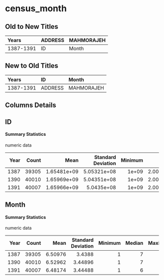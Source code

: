 # census_month

## Old to New Titles

| Years     | ADDRESS   | MAHMORAJEH   |
|:----------|:----------|:-------------|
| 1387-1391 | ID        | Month        |


## New to Old Titles

| Years     | ID      | Month      |
|:----------|:--------|:-----------|
| 1387-1391 | ADDRESS | MAHMORAJEH |


## Columns Details

## ID

#### Summary Statistics

numeric data

|   Year |   Count |        Mean |   Standard Deviation |   Minimum |      Median |     Maximum |
|-------:|--------:|------------:|---------------------:|----------:|------------:|------------:|
|   1387 |   39305 | 1.65481e+09 |          5.05321e+08 |     1e+09 | 2.00018e+09 | 2.29786e+09 |
|   1390 |   40010 | 1.65969e+09 |          5.04351e+08 |     1e+09 | 2.00009e+09 | 2.30013e+09 |
|   1391 |   40007 | 1.65966e+09 |          5.0435e+08  |     1e+09 | 2.00009e+09 | 2.30013e+09 |


## Month

#### Summary Statistics

numeric data

|   Year |   Count |    Mean |   Standard Deviation |   Minimum |   Median |   Maximum |
|-------:|--------:|--------:|---------------------:|----------:|---------:|----------:|
|   1387 |   39305 | 6.50976 |              3.4388  |         1 |        7 |        12 |
|   1390 |   40010 | 6.52962 |              3.44896 |         1 |        7 |        12 |
|   1391 |   40007 | 6.48174 |              3.44488 |         1 |        6 |        12 |


